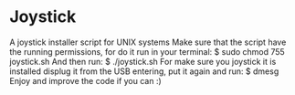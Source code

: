 # Joystick
A joystick installer script for UNIX systems
Make sure that the script have the running permissions, for do it run in your terminal:
$ sudo chmod 755 joystick.sh
And then run:
$ ./joystick.sh
For make sure you joystick it is installed displug it from the USB entering, put it again and run:
$ dmesg
Enjoy and improve the code if you can :)
